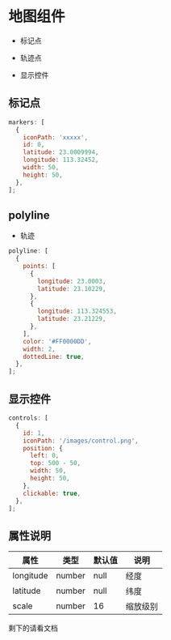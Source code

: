 # 地图组件

- 标记点

- 轨迹点

- 显示控件

## 标记点

```javascript
markers: [
  {
    iconPath: 'xxxxx',
    id: 0,
    latitude: 23.0009994,
    longitude: 113.32452,
    width: 50,
    height: 50,
  },
];
```

## polyline

- 轨迹

```javascript
polyline: [
  {
    points: [
      {
        longitude: 23.0003,
        latitude: 23.10229,
      },
      {
        longitude: 113.324553,
        latitude: 23.21229,
      },
    ],
    color: '#FF0000DD',
    width: 2,
    dottedLine: true,
  },
];
```

## 显示控件

```javascript
controls: [
  {
    id: 1,
    iconPath: '/images/control.png',
    position: {
      left: 0,
      top: 500 - 50,
      width: 50,
      height: 50,
    },
    clickable: true,
  },
];
```

## 属性说明

| 属性      | 类型   | 默认值 | 说明     |
| --------- | ------ | ------ | -------- |
| longitude | number | null   | 经度     |
| latitude  | number | null   | 纬度     |
| scale     | number | 16     | 缩放级别 |

剩下的请看文档
